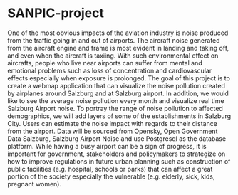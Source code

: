 # SANPIC-project

One of the most obvious impacts of the aviation industry is noise produced from the traffic going in and out of airports. The aircraft noise generated from the aircraft engine and frame is most evident in landing and taking off, and even when the aircraft is taxiing. With such environmental effect on aircrafts, people who live near airports can suffer from mental and emotional problems such as loss of concentration and cardiovascular effects especially when exposure is prolonged. The goal of this project is to create a webmap application that can visualize the noise pollution created by airplanes around Salzburg and at Salzburg airport. In addition, we would like to see the average noise pollution every month and visualize real time Salzburg Airport noise. To portray the range of noise pollution to  affected demographics, we will add layers of some of the establishments in Salzburg City. Users can estimate the noise impact with regards to their distance from the airport. Data will be sourced from Opensky, Open Government Data Salzburg, Salzburg Airport Noise and use Postgresql as the database platform. While having a busy airport can be a sign of progress, it is important for government, stakeholders and policymakers to strategize on how to improve regulations in future urban planning such as construction of public facilities (e.g. hospital, schools or parks) that can affect a great portion of the society especially the vulnerable (e.g. elderly, sick, kids, pregnant women).
